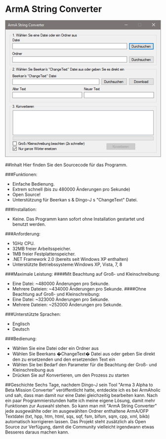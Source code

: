 ﻿# ArmA String Converter
<p align="center">
  <img src="Screenshot.png">
</p>


##Inhalt
Hier finden Sie den Sourcecode für das Programm.

###Funktionen:
- Einfache Bedienung.
- Extrem schnell (bis zu 480000 Änderungen pro Sekunde)
- Open Source!
- Unterstützung für Beerkan s & Dingo-J s "ChangeText" Datei.

###Installation:
- Keine. Das Programm kann sofort ohne Installation gestartet und benutzt werden.

###Anforderung:
- 1GHz CPU.
- 32MB freier Arbeitsspeicher.
- 1MB freier Festplattenspeicher.
- .NET Framework 2.0 (bereits seit Windows XP enthalten)
- Unterstützte Betriebssysteme:Windows XP, Vista, 7, 8

###Maximale Leistung:
####Mit Beachtung auf Groß- und Kleinschreibung:
- Eine Datei: ~480000 Änderungen pro Sekunde.
- Mehrere Dateien: ~434000 Änderungen pro Sekunde.
####Ohne Beachtung auf Groß- und Kleinschreibung:
- Eine Datei: ~323000 Änderungen pro Sekunde.
- Mehrere Dateien: ~252000 Änderungen pro Sekunde.

###Unterstützte Sprachen:
- Englisch
- Deutsch

###Bedienung:
- Wählen Sie eine Datei oder ein Ordner aus
- Wählen Sie Beerkans �ChangeText� Datei aus oder geben Sie direkt den zu ersetzenden und den ersetzenden Text ein
- Wählen Sie bei Bedarf den Parameter für die Beachtung der Groß- und Kleinschreibung aus
- Drücken Sie auf Konvertieren, um den Prozess zu starten

##Geschichte
Sechs Tage, nachdem Dingo-J sein Tool "Arma 3 Alpha to Beta Mission Converter" veröffentlicht hatte, entdeckte ich es bei ArmAholic und sah, dass man damit nur eine Datei gleichzeitig bearbeiten kann. Nach ein paar Programmierstunden hatte ich meine eigene Lösung, damit mehr Funktionen zur Auswahl stehen. So kann man mit "ArmA String Converter" jede ausgewählte oder im ausgewählten Ordner enthaltene ArmA/OFP Textdatei (txt, hpp, htm, html, sqs, sqf, fsm, bifsm, sqm, cpp, xml, bikb) automatisch korrigieren lassen. Das Projekt steht zusätzlich als Open Source zur Verfügung, damit die Community vielleicht irgendwann etwas Besseres daraus machen kann.